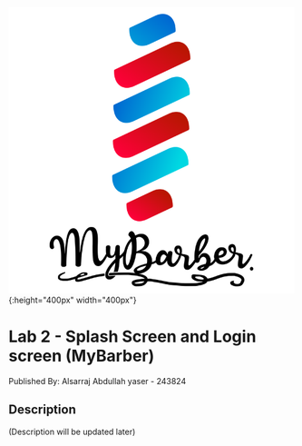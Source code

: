 ![alt text](https://raw.githubusercontent.com/Alsarraj-Abdullah/Lab2_STIW2044/master/assets/logo.png){:height="400px" width="400px"}

# Lab 2 - Splash Screen and Login screen (MyBarber)
Published By: Alsarraj Abdullah yaser - 243824

## Description
(Description will be updated later)
